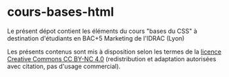 cours-bases-html
================

Le présent dépot contient les éléments du cours "bases du CSS" à destination d'étudiants en BAC+5 Marketing de l'IDRAC (Lyon)

Les présents contenus sont mis à disposition selon les termes de la [licence Creative Commons CC BY-NC 4.0](http://creativecommons.org/licenses/by-nc/4.0/) (redistribution et adaptation autorisées avec citation, pas d'usage commercial).
